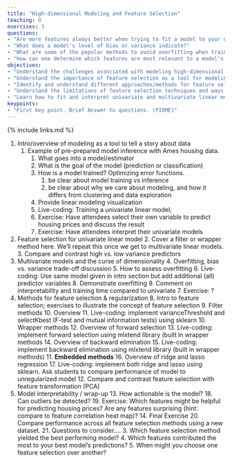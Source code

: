 ```yaml
---
title: "High-dimensional Modeling and Feature Selection"
teaching: 0
exercises: 3
questions:
- "Are more features always better when trying to fit a model to your data?"
- "What does a model's level of bias or variance indicate?"
- "What are some of the popular methods to avoid overfitting when training on high-dimensional data?"
- "How can one determine which features are most relevant to a model's predictions?"
objectives:
- "Understand the challenges associated with modeling high-dimensional data"
- "Understand the importance of feature selection as a tool for modeling high-dimensional data"
- "Identify and understand different approaches/methods for feature selection"
- "Understand the limitations of feature selection techniques and ways to assess model bias/variance tradeoff"
- "Learn how to fit and interpret univariate and multivariate linear models"
keypoints:
- "First key point. Brief Answer to questions. (FIXME)"
---
```

{% include links.md %}



1. Intro/overview of modeling as a tool to tell a story about data
    1. Example of pre-prepared model inference with Ames housing data.
        1. What goes into a model/estimator
        2. What is the goal of the model (prediction or classification)
        3. How is a model trained? Optimizing error functions.
            1. be clear about model training vs inference
            2. be clear about why we care about modeling, and how it differs from clustering and data exploration
        4. Provide linear modeling visualization 
        5. Live-coding: Training a univariate linear model; 
        6. Exercise: Have attendees select their own variable to predict housing prices and discuss the result
        7. Exercise: Have attendees interpret their univariate models
2. Feature selection for univariate linear model
    2. Cover a filter or wrapper method here. We’ll repeat this once we get to multivariate linear models.
    3. Compare and contrast high vs. low variance predictors
3. Multivariate models and the curse of dimensionality
    4. Overfitting, bias vs. variance trade-off discussion
    5. How to assess overfitting
    6. Live-coding: Use same model given in intro section but add additional (all) predictor variables
        8. Demonstrate overfitting
        9. Comment on interpretability and training time compared to univariate
    7. Exercise: ?
4. Methods for feature selection & regularization
    8. Intro to feature selection; exercises to illustrate the concept of feature selection
    9. Filter methods
        10. Overview
        11. Live-coding: implement varianceThreshold and selectKbest (F-test and mutual information tests) using sklearn
    10. Wrapper methods
        12. Overview of forward selection
        13. Live-coding: implement forward selection using mlxtend library (built in wrapper methods
        14. Overview of backward elimination
        15. Live-coding: implement backward elimination using mlxtend library (built in wrapper methods)
    11. **Embedded methods**
        16. Overview of ridge and lasso regression
        17. Live-coding: implement both ridge and lasso using sklearn. Ask students to compare performance of model to unregularized model
    12. Compare and contrast feature selection with feature transformation (PCA)
5. Model interpretability / wrap-up 
    13. How actionable is the model?
        18. Can outliers be detected?
        19. Exercise: Which features might be helpful for predicting housing prices? Are any features surprising (hint: compare to feature correlation heat map)?
    14. Final Exercise
        20. Compare performance across all feature selection methods using a new dataset.
        21. Questions to consider....
            3. Which feature selection method yielded the best performing model?
            4. Which features contributed the most to your best model’s predictions?
            5. When might you choose one feature selection over another?



